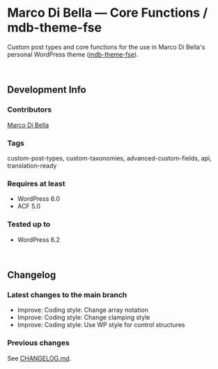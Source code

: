 # Marco Di Bella &mdash; Core Functions / mdb-theme-fse
Custom post types and core functions for the use in Marco Di Bella's personal WordPress theme ([mdb-theme-fse](https://github.com/mdibella-dev/mdb-theme-fse)).

<br>

## Development Info

### Contributors
[Marco Di Bella ](https://github.com/mdibella-dev)

### Tags
custom-post-types, custom-taxonomies, advanced-custom-fields, api, translation-ready

### Requires at least

- WordPress 6.0
- ACF 5.0

### Tested up to

- WordPress 6.2

<br>

## Changelog

### Latest changes to the main branch

- Improve: Coding style: Change array notation
- Improve: Coding style: Change clamping style
- Improve: Coding style: Use WP style for control structures


### Previous changes

See [CHANGELOG.md](https://github.com/mdibella-dev/mdb-theme-core/blob/main/CHANGELOG.md).
